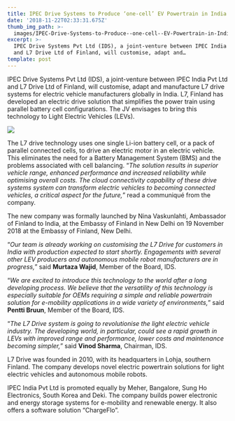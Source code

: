 ```yaml
---
title: IPEC Drive Systems to Produce ‘one-cell’ EV Powertrain in India
date: '2018-11-22T02:33:31.675Z'
thumb_img_path: >-
  images/IPEC-Drive-Systems-to-Produce--one-cell--EV-Powertrain-in-India/1*3Nqg2sSMrxoOxbByRwOEbw.jpeg
excerpt: >-
  IPEC Drive Systems Pvt Ltd (IDS), a joint-venture between IPEC India Pvt Ltd
  and L7 Drive Ltd of Finland, will customise, adapt and…
template: post
---
```

IPEC Drive Systems Pvt Ltd (IDS), a joint-venture between IPEC India Pvt Ltd and L7 Drive Ltd of Finland, will customise, adapt and manufacture L7 drive systems for electric vehicle manufacturers globally in India. L7, Finland has developed an electric drive solution that simplifies the power train using parallel battery cell configurations. The JV envisages to bring this technology to Light Electric Vehicles (LEVs).

![](/images/IPEC-Drive-Systems-to-Produce--one-cell--EV-Powertrain-in-India/1*3Nqg2sSMrxoOxbByRwOEbw.jpeg)

The L7 drive technology uses one single Li-ion battery cell, or a pack of parallel connected cells, to drive an electric motor in an electric vehicle. This eliminates the need for a Battery Management System (BMS) and the problems associated with cell balancing. “*The solution results in superior vehicle range, enhanced performance and increased reliability while optimising overall costs. The cloud connectivity capability of these drive systems system can transform electric vehicles to becoming connected vehicles, a critical aspect for the future,*” read a communiqué from the company.

The new company was formally launched by Nina Vaskunlahti, Ambassador of Finland to India, at the Embassy of Finland in New Delhi on 19 November 2018 at the Embassy of Finland, New Delhi.

“*Our team is already working on customising the L7 Drive for customers in India with production expected to start shortly. Engagements with several other LEV producers and autonomous mobile robot manufacturers are in progress,*” said **Murtaza Wajid**, Member of the Board, IDS.

“*We are excited to introduce this technology to the world after a long developing process. We believe that the versatility of this technology is especially suitable for OEMs requiring a simple and reliable powertrain solution for e-mobility applications in a wide variety of environments,*” said **Pentti Bruun**, Member of the Board, IDS.

“*The L7 Drive system is going to revolutionise the light electric vehicle industry. The developing world, in particular, could see a rapid growth in LEVs with improved range and performance, lower costs and maintenance becoming simpler,*” said **Vinod Sharma**, Chairman, IDS.

L7 Drive was founded in 2010, with its headquarters in Lohja, southern Finland. The company develops novel electric powertrain solutions for light electric vehicles and autonomous mobile robots.

IPEC India Pvt Ltd is promoted equally by Meher, Bangalore, Sung Ho Electronics, South Korea and Deki. The company builds power electronic and energy storage systems for e-mobility and renewable energy. It also offers a software solution “ChargeFlo”.

